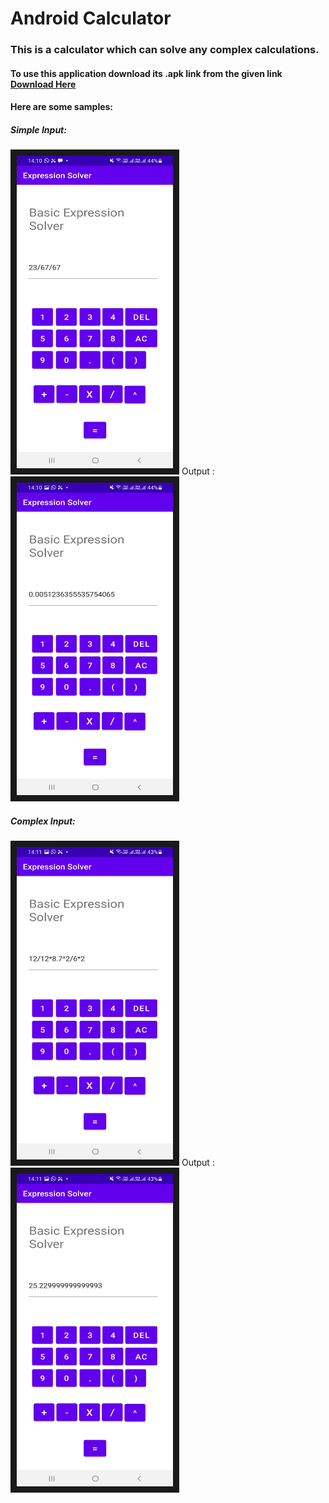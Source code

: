 # Android Calculator
### This is a calculator which can solve any complex calculations.

#### To use this application download its .apk link from the given link <a href="https://drive.google.com/file/d/1aZ_Sy0gCA2RfEKi4MY99GFnCZEfCPAA0/view?usp=share_link"> Download Here </a>

#### Here are some samples:

##### Simple Input: 
<img src="./SimpleCalculator/app/src/main/res/layout/Input1.jpg" width="250" height="500" border="10"/>
Output :
<img src="./SimpleCalculator/app/src/main/res/layout/Output.jpg" width="250" height="500" border="10"/>


##### Complex Input: 
<img src="./SimpleCalculator/app/src/main/res/layout/Input.jpg" width="250" height="500" border="10"/>
Output :
<img src="./SimpleCalculator/app/src/main/res/layout/Outpyt.jpg" width="250" height="500" border="10"/>
